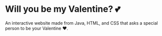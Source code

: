 # Will you be my Valentine? 💕

An interactive website made from Java, HTML, and CSS that asks a special person to be your Valentine ❤️.

